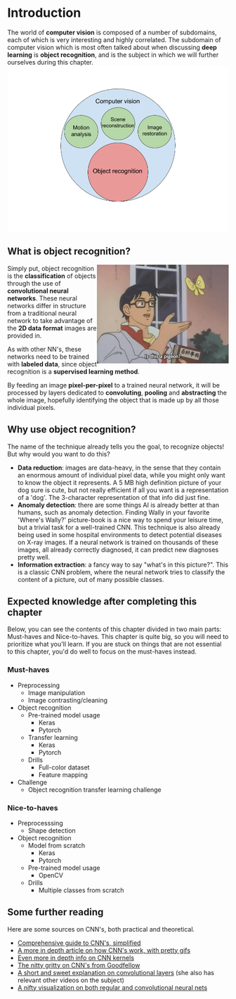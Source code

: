 # Introduction

The world of **computer vision** is composed of a number of subdomains, each of which is very interesting and highly correlated. The subdomain of computer vision which is most often talked about when discussing **deep learning** is **object recognition**, and is the subject in which we will further ourselves during this chapter.
![CV subdomains](assets/computer_vision_ven_diagram.png)

## What is object recognition?

<img src="assets/pidgeon.jpg" align="right" width="300" />

Simply put, object recognition is the **classification** of objects through the use of **convolutional neural networks**. These neural networks differ in structure from a traditional neural network to take advantage of the **2D data format** images are provided in.

As with other NN's, these networks need to be trained with **labeled data**, since object recognition is a **supervised learning method**.

By feeding an image **pixel-per-pixel** to a trained neural network, it will be processed by layers dedicated to **convoluting**, **pooling** and **abstracting** the whole image, hopefully identifying the object that is made up by all those individual pixels.

## Why use object recognition?

The name of the technique already tells you the goal, to recognize objects! But why would you want to do this?

- **Data reduction**: images are data-heavy, in the sense that they contain an enormous amount of individual pixel data, while you might only want to know the object it represents. A 5 MB high definition picture of your dog sure is cute, but not really efficient if all you want is a representation of a 'dog'. The 3-character representation of that info did just fine.
- **Anomaly detection**: there are some things AI is already better at than humans, such as anomaly detection. Finding Wally in your favorite 'Where's Wally?' picture-book is a nice way to spend your leisure time, but a trivial task for a well-trained CNN. This technique is also already being used in some hospital environments to detect potential diseases on X-ray images. If a neural network is trained on thousands of these images, all already correctly diagnosed, it can predict new diagnoses pretty well.
- **Information extraction**: a fancy way to say "what's in this picture?". This is a classic CNN problem, where the neural network tries to classify the content of a picture, out of many possible classes.

## Expected knowledge after completing this chapter

Below, you can see the contents of this chapter divided in two main parts: Must-haves and Nice-to-haves. This chapter is quite big, so you will need to prioritize what you'll learn. If you are stuck on things that are not essential to this chapter, you'd do well to focus on the must-haves instead.

### Must-haves

- Preprocessing
  - Image manipulation
  - Image contrasting/cleaning
- Object recognition
  - Pre-trained model usage
    - Keras
    - Pytorch
  - Transfer learning
    - Keras
    - Pytorch
  - Drills
    - Full-color dataset
    - Feature mapping
- Challenge
  - Object recognition transfer learning challenge

### Nice-to-haves

- Preprocesssing
  - Shape detection
- Object recognition
  - Model from scratch
    - Keras
    - Pytorch
  - Pre-trained model usage
    - OpenCV
  - Drills
    - Multiple classes from scratch

## Some further reading

Here are some sources on CNN's, both practical and theoretical.

- [Comprehensive guide to CNN's, simplified](https://towardsdatascience.com/a-comprehensive-guide-to-convolutional-neural-networks-the-eli5-way-3bd2b1164a53)
- [A more in depth article on how CNN's work, with pretty gifs](https://towardsdatascience.com/intuitively-understanding-convolutions-for-deep-learning-1f6f42faee1)
- [Even more in depth info on CNN kernels](https://www.sicara.ai/blog/2019-10-31-convolutional-layer-convolution-kernel)
- [The nitty gritty on CNN's from Goodfellow](https://www.deeplearningbook.org/contents/convnets.html)
- [A short and sweet explanation on convolutional layers](https://www.youtube.com/watch?v=YRhxdVk_sIs&ab_channel=deeplizard) (she also has relevant other videos on the subject)
- [A nifty visualization on both regular and convolutional neural nets](https://www.youtube.com/watch?v=3JQ3hYko51Y&ab_channel=DenisDmitriev)
